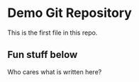 # Demo Git Repository

This is the first file in this repo.

## Fun stuff below

Who cares what is written here?